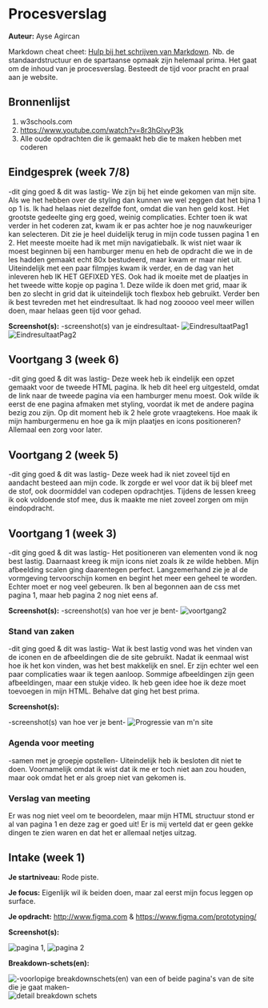 # Procesverslag

**Auteur:** Ayse Agircan

Markdown cheat cheet: [Hulp bij het schrijven van Markdown](https://github.com/adam-p/markdown-here/wiki/Markdown-Cheatsheet). Nb. de standaardstructuur en de spartaanse opmaak zijn helemaal prima. Het gaat om de inhoud van je procesverslag. Besteedt de tijd voor pracht en praal aan je website.

## Bronnenlijst

1. w3schools.com
2. https://www.youtube.com/watch?v=8r3hGIvyP3k
3. Alle oude opdrachten die ik gemaakt heb die te maken hebben met coderen

## Eindgesprek (week 7/8)
-dit ging goed & dit was lastig-
We zijn bij het einde gekomen van mijn site. Als we het hebben over de styling dan kunnen we wel zeggen dat het bijna 1 op 1 is. Ik had helaas niet dezelfde font, omdat die van hen geld kost. Het grootste gedeelte ging erg goed, weinig complicaties. Echter toen ik wat verder in het coderen zat, kwam ik er pas achter hoe je nog nauwkeuriger kan selecteren. Dit zie je heel duidelijk terug in mijn code tussen pagina 1 en 2. Het meeste moeite had ik met mijn navigatiebalk. Ik wist niet waar ik moest beginnen bij een hamburger menu en heb de opdracht die we in de les hadden gemaakt echt 80x bestudeerd, maar kwam er maar niet uit. Uiteindelijk met een paar filmpjes kwam ik verder, en de dag van het inleveren heb IK HET GEFIXED YES. Ook had ik moeite met de plaatjes in het tweede witte kopje op pagina 1. Deze wilde ik doen met grid, maar ik ben zo slecht in grid dat ik uiteindelijk toch flexbox heb gebruikt. Verder ben ik best tevreden met het eindresultaat. Ik had nog zooooo veel meer willen doen, maar helaas geen tijd voor gehad.

**Screenshot(s):**
-screenshot(s) van je eindresultaat-
![EindresultaatPag1](images/EindresultaatPag1.png)
![EindresultaatPag2](images/EindresultaatPag2.png)

## Voortgang 3 (week 6)
-dit ging goed & dit was lastig-
Deze week heb ik eindelijk een opzet gemaakt voor de tweede HTML pagina. Ik heb dit heel erg uitgesteld, omdat de link naar de tweede pagina via een hamburger menu moest. Ook wilde ik eerst de ene pagina afmaken met styling, voordat ik met de andere pagina bezig zou zijn. Op dit moment heb ik 2 hele grote vraagtekens. Hoe maak ik mijn hamburgermenu en hoe ga ik mijn plaatjes en icons positioneren? Allemaal een zorg voor later.

## Voortgang 2 (week 5)
-dit ging goed & dit was lastig-
Deze week had ik niet zoveel tijd en aandacht besteed aan mijn code. Ik zorgde er wel voor dat ik bij bleef met de stof, ook doormiddel van codepen opdrachtjes. Tijdens de lessen kreeg ik ook voldoende stof mee, dus ik maakte me niet zoveel zorgen om mijn eindopdracht.

## Voortgang 1 (week 3)
-dit ging goed & dit was lastig-
Het positioneren van elementen vond ik nog best lastig. Daarnaast kreeg ik mijn icons niet zoals ik ze wilde hebben. Mijn afbeelding scalen ging daarentegen perfect. Langzemerhand zie je al de vormgeving tervoorschijn komen en begint het meer een geheel te worden. Echter moet er nog veel gebeuren. Ik ben al begonnen aan de css met pagina 1, maar heb pagina 2 nog niet eens af.

**Screenshot(s):**
-screenshot(s) van hoe ver je bent-
![voortgang2](images/voortgang2.png)

### Stand van zaken

-dit ging goed & dit was lastig-
Wat ik best lastig vond was het vinden van de iconen en de afbeeldingen die de site gebruikt. Nadat ik eenmaal wist hoe ik het kon vinden, was het best makkelijk en snel. Er zijn echter wel een paar complicaties waar ik tegen aanloop. Sommige afbeeldingen zijn geen afbeeldingen, maar een stukje video. Ik heb geen idee hoe ik deze moet toevoegen in mijn HTML. Behalve dat ging het best prima.

**Screenshot(s):**

-screenshot(s) van hoe ver je bent-
![Progressie van m'n site](images/progressiefigma.png)

### Agenda voor meeting
-samen met je groepje opstellen-
Uiteindelijk heb ik besloten dit niet te doen. Voornamelijk omdat ik wist dat ik me er toch niet aan zou houden, maar ook omdat het er als groep niet van gekomen is.

### Verslag van meeting
Er was nog niet veel om te beoordelen, maar mijn HTML structuur stond er al van pagina 1 en deze zag er goed uit! Er is mij verteld dat er geen gekke dingen te zien waren en dat het er allemaal netjes uitzag.

## Intake (week 1)

**Je startniveau:** Rode piste.

**Je focus:** Eigenlijk wil ik beiden doen, maar zal eerst mijn focus leggen op surface.

**Je opdracht:** http://www.figma.com & https://www.figma.com/prototyping/

**Screenshot(s):**

![pagina 1](images/FigmaPag1.png), ![pagina 2](images/FigmaPag2.png)

**Breakdown-schets(en):**

![-voorlopige breakdownschets(en) van een of beide pagina's van de site die je gaat maken-](images/figma_breakdown.png) ![detail breakdown schets](images/detailfigma.png)
